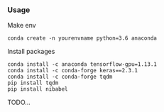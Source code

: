 ### Usage
Make env

```
conda create -n yourenvname python=3.6 anaconda
```


Install packages
```
conda install -c anaconda tensorflow-gpu=1.13.1
conda install -c conda-forge keras==2.3.1
conda install -c conda-forge tqdm
pip install tqdm
pip install nibabel
```

TODO...
